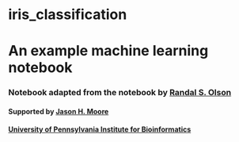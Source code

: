 # iris_classification

# An example machine learning notebook

### Notebook adapted from the notebook by [Randal S. Olson](http://www.randalolson.com/)
#### Supported by [Jason H. Moore](http://www.epistasis.org/)
#### [University of Pennsylvania Institute for Bioinformatics](http://upibi.org/)
